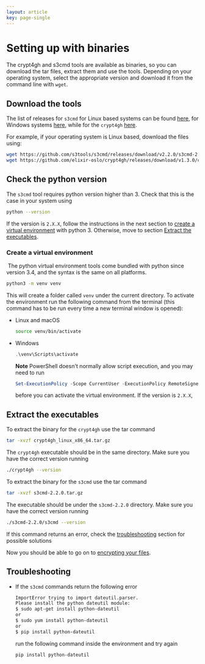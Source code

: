 ```yaml
---
layout: article
key: page-single
---
```


# Setting up with binaries

The crypt4gh and s3cmd tools are available as binaries, so you can download the tar
files, extract them and use the tools. Depending on your operating system, select
the appropriate version and download it from the command line with `wget`.

## Download the tools
The list of releases for `s3cmd` for Linux based systems can be found [here](https://github.com/s3tools/s3cmd/releases/tag/v2.2.0), for Windows systems [here](https://www.s3express.com/download.htm),
while for the `crypt4gh` [here](https://github.com/elixir-oslo/crypt4gh/releases/tag/v1.3.0).

For example, if your operating system is Linux based, download the files using:
```bash
wget https://github.com/s3tools/s3cmd/releases/download/v2.2.0/s3cmd-2.2.0.tar.gz
wget https://github.com/elixir-oslo/crypt4gh/releases/download/v1.3.0/crypt4gh_linux_x86_64.tar.gz
```

## Check the python version
The `s3cmd` tool requires python version higher than 3. Check that this is the case in your system using
```bash
python --version
```
If the version is `2.X.X`, follow the instructions in the next section to [create a virtual environment](binaries.html#create-a-virtual-environment)
with python 3. Otherwise, move to section [Extract the executables](binaries.html#extract-the-executables).

### Create a virtual environment
​
The python virtual environment tools come bundled with python since version
3.4, and ​the syntax is the same on all platforms.

```bash
python3 -m venv venv
```

This will create a folder called `venv` under the current directory. To activate
the environment run the following command from the terminal (this command has
to be run every time a new terminal window is opened):​

* Linux and macOS
​
  ```bash
  source venv/bin/activate
  ```

* Windows

  ```PowerShell
  .\venv\Scripts\activate
  ```

  **Note** PowerShell doesn't normally allow script execution, and you may need
  to run
  ```PowerShell
  Set-ExecutionPolicy -Scope CurrentUser -ExecutionPolicy RemoteSigned
  ```
  before you can activate the virtual environment.
If the version is `2.X.X`, 

## Extract the executables
To extract the binary for the `crypt4gh` use the tar command 
```bash
tar -xvzf crypt4gh_linux_x86_64.tar.gz
```
The `crypt4gh` executable should be in the same directory. Make sure you have the correct version running
```bash
./crypt4gh --version
```

To extract the binary for the `s3cmd` use the tar command 
```bash
tar -xvzf s3cmd-2.2.0.tar.gz
```
The executable should be under the `s3cmd-2.2.0` directory. Make sure you have the correct version running
```bash
./s3cmd-2.2.0/s3cmd --version
```
If this command returns an error, check the [troubleshooting](binaries.html#troubleshooting) section for possible solutions

Now you should be able to go on to
[encrypting your files](submitter_docs.html#encrypting).

## Troubleshooting

- If the `s3cmd` commands return the following error
    ```bash
    ImportError trying to import dateutil.parser.
    Please install the python dateutil module:
    $ sudo apt-get install python-dateutil
    or
    $ sudo yum install python-dateutil
    or
    $ pip install python-dateutil
    ```

    run the following command inside the environment and try again
    ```bash
    pip install python-dateutil
    ```